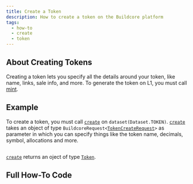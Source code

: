```yaml
---
title: Create a Token
description: How to create a token on the Buildcore platform
tags:
  - how-to
  - create
  - token
---
```


## About Creating Tokens

Creating a token lets you specify all the details around your token, like name, links, sale info, and more. To generate the token on L1, you must call [mint](./mint-token.md).

## Example

To create a token, you must call [`create`](../../../reference-api/classes/TokenDataset.md#create) on `dataset(Dataset.TOKEN)`. [`create`](../../../reference-api/classes/TokenDataset.md#create) takes an object of type `BuildcoreRequest<`[`TokenCreateRequest`](../../../reference-api/interfaces/TokenCreateRequest.md)`>` as parameter in which you can specify things like the token name, decimals, symbol, allocations and more.

```tsx file=../../../../../packages/sdk/examples/token/https/create.ts#L17-L48

```

[`create`](../../../reference-api/classes/TokenDataset#create) returns an oject of type [`Token`](../../../reference-api/interfaces/Token.md).

## Full How-To Code

```tsx file=../../../../../packages/sdk/examples/token/https/create.ts

```
